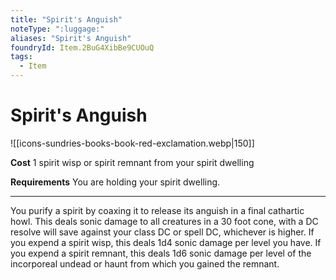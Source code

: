 ```yaml
---
title: "Spirit's Anguish"
noteType: ":luggage:"
aliases: "Spirit's Anguish"
foundryId: Item.2BuG4XibBe9CUOuQ
tags:
  - Item
---
```


# Spirit's Anguish
![[icons-sundries-books-book-red-exclamation.webp|150]]

**Cost** 1 spirit wisp or spirit remnant from your spirit dwelling

**Requirements** You are holding your spirit dwelling.

* * *

You purify a spirit by coaxing it to release its anguish in a final cathartic howl. This deals sonic damage to all creatures in a 30 foot cone, with a DC resolve will save against your class DC or spell DC, whichever is higher. If you expend a spirit wisp, this deals 1d4 sonic damage per level you have. If you expend a spirit remnant, this deals 1d6 sonic damage per level of the incorporeal undead or haunt from which you gained the remnant.
